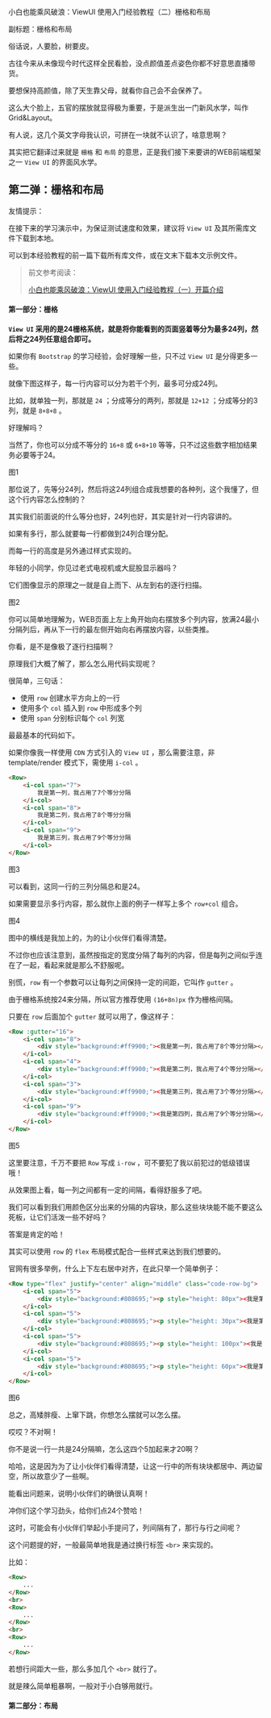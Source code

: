 小白也能乘风破浪：ViewUI 使用入门经验教程（二）栅格和布局

副标题：栅格和布局



俗话说，人要脸，树要皮。

古往今来从未像现今时代这样全民看脸，没点颜值差点姿色你都不好意思直播带货。

要想保持高颜值，除了天生靠父母，就看你自己会不会保养了。

这么大个脸上，五官的摆放就显得极为重要，于是派生出一门新风水学，叫作Grid&Layout。

有人说，这几个英文字母我认识，可拼在一块就不认识了，啥意思啊？

其实把它翻译过来就是 `栅格` 和 `布局` 的意思，正是我们接下来要讲的WEB前端框架之一 `View UI` 的界面风水学。



## 第二弹：栅格和布局

友情提示：

在接下来的学习演示中，为保证测试速度和效果，建议将 `View UI` 及其所需库文件下载到本地。

可以到本经验教程的前一篇下载所有库文件，或在文末下载本文示例文件。

> 前文参考阅读：
>
> [小白也能乘风破浪：ViewUI 使用入门经验教程（一）开篇介绍](https://www.sysadm.cc/index.php/webxuexi/767-getting-started-with-viewui-1)



#### 第一部分：栅格

**`View UI` 采用的是24栅格系统，就是将你能看到的页面竖着等分为最多24列，然后将之24列任意组合即可。**

如果你有 `Bootstrap` 的学习经验，会好理解一些，只不过 `View UI` 是分得更多一些。

就像下图这样子，每一行内容可以分为若干个列，最多可分成24列。

比如，就单独一列，那就是 `24` ；分成等分的两列，那就是 `12+12` ；分成等分的3列，就是 `8+8+8` 。

好理解吗？

当然了，你也可以分成不等分的 `16+8` 或 `6+8+10` 等等，只不过这些数字相加结果务必要等于24。

图1



那位说了，先等分24列，然后将这24列组合成我想要的各种列，这个我懂了，但这个行内容怎么控制的？

其实我们前面说的什么等分也好，24列也好，其实是针对一行内容讲的。

如果有多行，那么就要每一行都做到24列合理分配。

而每一行的高度是另外通过样式实现的。

年轻的小同学，你见过老式电视机或大屁股显示器吗？

它们图像显示的原理之一就是自上而下、从左到右的逐行扫描。

图2



你可以简单地理解为，WEB页面上左上角开始向右摆放多个列内容，放满24最小分隔列后，再从下一行的最左侧开始向右再摆放内容，以些类推。

你看，是不是像极了逐行扫描啊？

原理我们大概了解了，那么怎么用代码实现呢？

很简单，三句话：

* 使用 `row` 创建水平方向上的一行
* 使用多个 `col` 插入到 `row` 中形成多个列
* 使用 `span` 分别标识每个 `col` 列宽



最最基本的代码如下。

如果你像我一样使用 `CDN` 方式引入的 `View UI` ，那么需要注意，非 template/render 模式下，需使用 `i-col` 。

```html
<Row>
	<i-col span="7">
		我是第一列，我占用了7个等分分隔
	</i-col>
	<i-col span="8">
		我是第二列，我占用了8个等分分隔
	</i-col>
	<i-col span="9">
		我是第三列，我占用了9个等分分隔
	</i-col>
</Row>
```

图3



可以看到，这同一行的三列分隔总和是24。

如果需要显示多行内容，那么就你上面的例子一样写上多个 `row+col` 组合。

图4



图中的横线是我加上的，为的让小伙伴们看得清楚。

不过你也应该注意到，虽然按指定的宽度分隔了每列的内容，但是每列之间似乎连在了一起，看起来就是那么不舒服呢。

别慌，`row` 有一个参数可以让每列之间保持一定的间距，它叫作 `gutter` 。

由于栅格系统按24来分隔，所以官方推荐使用 `(16+8n)px` 作为栅格间隔。

只要在 `row` 后面加个 `gutter` 就可以用了，像这样子：

```html
<Row :gutter="16">
	<i-col span="8">
		<div style="background:#ff9900;"><我是第一列，我占用了8个等分分隔></div>
	</i-col>
	<i-col span="4">
		<div style="background:#ff9900;"><我是第二列，我占用了4个等分分隔></div>
	</i-col>
	<i-col span="3">
		<div style="background:#ff9900;"><我是第三列，我占用了3个等分分隔></div>
	</i-col>
	<i-col span="9">
		<div style="background:#ff9900;"><我是第四列，我占用了9个等分分隔></div>
	</i-col>
</Row>
```

图5



这里要注意，千万不要把 `Row` 写成 `i-row` ，可不要犯了我以前犯过的低级错误哦！

从效果图上看，每一列之间都有一定的间隔，看得舒服多了吧。

我们可以看到我们用颜色区分出来的分隔的内容块，那么这些块块能不能不要这么死板，让它们活泼一些不好吗？

答案是肯定的哈！

其实可以使用 `row` 的 `flex` 布局模式配合一些样式来达到我们想要的。

官网有很多举例，什么上下左右居中对齐，在此只举一个简单例子：

```html
<Row type="flex" justify="center" align="middle" class="code-row-bg">
	<i-col span="5">
		<div style="background:#808695;"><p style="height: 80px"><我是第一列，我占用了5个等分分隔，我的身高是80px></p></div>
	</i-col>
	<i-col span="5">
		<div style="background:#808695;"><p style="height: 30px"><我是第二列，我占用了5个等分分隔，我的身高是30px></p></div>
	</i-col>
	<i-col span="5">
		<div style="background:#808695;"><p style="height: 100px"><我是第三列，我占用了5个等分分隔，我的身高是100px></p></div>
	</i-col>
	<i-col span="5">
		<div style="background:#808695;"><p style="height: 60px"><我是第四列，我占用了5个等分分隔，我的身高是60px></p></div>
	</i-col>
</Row>
```

图6



总之，高矮胖瘦、上窜下跳，你想怎么摆就可以怎么摆。

哎哎？不对啊！

你不是说一行一共是24分隔嘛，怎么这四个5加起来才20啊？

哈哈，这是因为为了让小伙伴们看得清楚，让这一行中的所有块块都居中、两边留空，所以故意少了一些啊。

能看出问题来，说明小伙伴们的确很认真啊！

冲你们这个学习劲头，给你们点24个赞哈！



这时，可能会有小伙伴们举起小手提问了，列间隔有了，那行与行之间呢？

这个问题提的好，一般最简单地我是通过换行标签  `<br>` 来实现的。

比如：

```html
<Row>
    ...
</Row>
<br>
<Row>
    ...
</Row>
<br>
<Row>
    ...
</Row>
```



若想行间距大一些，那么多加几个 `<br>` 就行了。

就是辣么简单粗暴啊，一般对于小白够用就行。



#### 第二部分：布局

